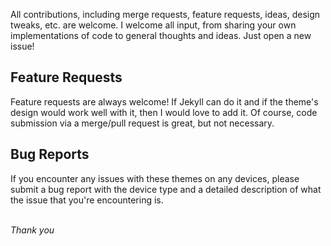 All contributions, including merge requests, feature requests, ideas, design tweaks, etc. are welcome. 
I welcome all input, from sharing your own implementations of code to general thoughts and ideas. Just open a new issue!

## Feature Requests

Feature requests are always welcome! If Jekyll can do it and if the theme's design would work well with it, then I would love to add it. Of course,
code submission via a merge/pull request is great, but not necessary.

## Bug Reports

If you encounter any issues with these themes on any devices, please submit a bug report with the device type and a detailed description of what
the issue that you're encountering is.
<br /><br />

*Thank you*
